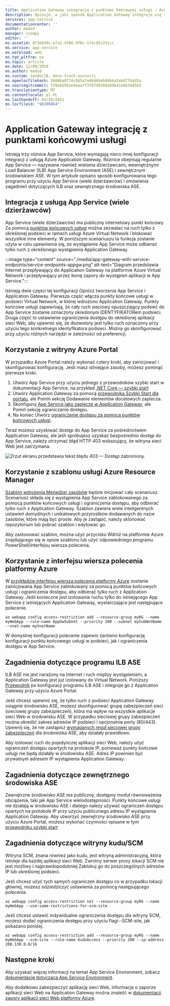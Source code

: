 ```yaml
---
title: Application Gateway integrację z punktami końcowymi usługi — Azure App Service | Microsoft Docs
description: Opisuje, w jaki sposób Application Gateway integruje się z Azure App Service zabezpieczonymi punktami końcowymi usługi.
services: app-service
documentationcenter: ''
author: madsd
manager: ccompy
editor: ''
ms.assetid: 073eb49c-efa1-4760-9f0c-1fecd5c251cc
ms.service: app-service
ms.workload: web
ms.tgt_pltfrm: na
ms.topic: article
ms.date: 12/09/2019
ms.author: madsd
ms.custom: seodec18, devx-track-azurecli
ms.openlocfilehash: 58886a8f7dc505a7e68d69eb00b4a2ebd776dd5a
ms.sourcegitcommit: f28ebb95ae9aaaff3f87d8388a09b41e0b3445b5
ms.translationtype: MT
ms.contentlocale: pl-PL
ms.lasthandoff: 03/29/2021
ms.locfileid: "98209864"
---
```

# <a name="application-gateway-integration-with-service-endpoints"></a>Application Gateway integrację z punktami końcowymi usługi
Istnieją trzy różnice App Service, które wymagają nieco innej konfiguracji integracji z usługą Azure Application Gateway. Różnice obejmują regularne App Service — nazywane również wieloma dzierżawcami, wewnętrznymi Load Balancer (ILB) App Service Environment (ASE) i zewnętrznym środowiskiem ASE. W tym artykule opisano sposób konfigurowania tego programu przy użyciu App Service (wiele dzierżawców) i omówienia zagadnień dotyczących ILB oraz zewnętrznego środowiska ASE.

## <a name="integration-with-app-service-multi-tenant"></a>Integracja z usługą App Service (wiele dzierżawców)
App Service (wiele dzierżawców) ma publiczny internetowy punkt końcowy. Za pomocą [punktów końcowych usługi](../../virtual-network/virtual-network-service-endpoints-overview.md) można zezwalać na ruch tylko z określonej podsieci w ramach usługi Azure Virtual Network i blokować wszystkie inne elementy. W poniższym scenariuszu ta funkcja zostanie użyta w celu upewnienia się, że wystąpienie App Service może odbierać tylko ruch z określonego wystąpienia Application Gateway.

:::image type="content" source="./media/app-gateway-with-service-endpoints/service-endpoints-appgw.png" alt-text="Diagram przedstawia Internet przepływający do Application Gateway na platformie Azure Virtual Network i przepływający przez ikonę zapory do wystąpień aplikacji w App Service.":::

Istnieją dwie części tej konfiguracji Oprócz tworzenia App Service i Application Gateway. Pierwsza część włącza punkty końcowe usługi w podsieci Virtual Network, w której wdrożono Application Gateway. Punkty końcowe usługi zapewniają, że cały ruch sieciowy opuszczający podsieć do App Service zostanie oznaczony określonym IDENTYFIKATORem podsieci. Druga część to ustawienie ograniczenia dostępu do określonej aplikacji sieci Web, aby upewnić się, że dozwolony jest tylko ruch oznaczony przy użyciu tego konkretnego identyfikatora podsieci. Można go skonfigurować przy użyciu różnych narzędzi w zależności od preferencji.

## <a name="using-azure-portal"></a>Korzystanie z witryny Azure Portal
W przypadku Azure Portal należy wykonać cztery kroki, aby zainicjować i skonfigurować konfigurację. Jeśli masz istniejące zasoby, możesz pominąć pierwsze kroki.
1. Utwórz App Service przy użyciu jednego z przewodników szybki start w dokumentacji App Service, na przykład [.NET Core — szybki start](../quickstart-dotnetcore.md)
2. Utwórz Application Gateway za pomocą [przewodnika Szybki Start dla portalu](../../application-gateway/quick-create-portal.md), ale Pomiń sekcję Dodawanie elementów docelowych zaplecza.
3. Skonfiguruj [App Service jako zaplecze w Application Gateway](../../application-gateway/configure-web-app-portal.md), ale Pomiń sekcję ograniczanie dostępu.
4. Na koniec Utwórz [ograniczenie dostępu za pomocą punktów końcowych usługi](../../app-service/app-service-ip-restrictions.md#set-a-service-endpoint-based-rule).

Teraz możesz uzyskiwać dostęp do App Service za pośrednictwem Application Gateway, ale jeśli spróbujesz uzyskać bezpośrednio dostęp do App Service, należy otrzymać błąd HTTP 403 wskazujący, że witryna sieci Web jest zatrzymana.

![Zrzut ekranu przedstawia tekst błędu 403 — Dostęp zabroniony.](./media/app-gateway-with-service-endpoints/website-403-forbidden.png)

## <a name="using-azure-resource-manager-template"></a>Korzystanie z szablonu usługi Azure Resource Manager
[Szablon wdrożenia Menedżer zasobów][template-app-gateway-app-service-complete] będzie inicjować cały scenariusz. Scenariusz składa się z wystąpienia App Service zablokowanego za pomocą punktów końcowych usługi i ograniczenia dostępu, aby odbierać tylko ruch z Application Gateway. Szablon zawiera wiele inteligentnych ustawień domyślnych i unikatowych przyrostków dodawanych do nazw zasobów, które mają być proste. Aby je zastąpić, należy sklonować repozytorium lub pobrać szablon i edytować go. 

Aby zastosować szablon, można użyć przycisku Wdróż na platformie Azure znajdującego się w opisie szablonu lub użyć odpowiedniego programu PowerShell/interfejsu wiersza polecenia.

## <a name="using-azure-command-line-interface"></a>Korzystanie z interfejsu wiersza polecenia platformy Azure
W [przykładzie interfejsu wiersza polecenia platformy Azure](../../app-service/scripts/cli-integrate-app-service-with-application-gateway.md) zostanie zainicjowana App Service zablokowany za pomocą punktów końcowych usługi i ograniczenia dostępu, aby odbierać tylko ruch z Application Gateway. Jeśli konieczne jest izolowanie ruchu tylko do istniejącego App Service z istniejących Application Gateway, wystarczające jest następujące polecenie.

```azurecli-interactive
az webapp config access-restriction add --resource-group myRG --name myWebApp --rule-name AppGwSubnet --priority 200 --subnet mySubNetName --vnet-name myVnetName
```

W domyślnej konfiguracji polecenie zapewni zarówno konfigurację konfiguracji punktu końcowego usługi w podsieci, jak i ograniczenia dostępu w App Service.

## <a name="considerations-for-ilb-ase"></a>Zagadnienia dotyczące programu ILB ASE
ILB ASE nie jest narażony na Internet i ruch między wystąpieniem, a Application Gateway jest już izolowany do Virtual Network. Poniższy [Przewodnik](../environment/integrate-with-application-gateway.md) po konfiguracji programu ILB ASE i integruje go z Application Gateway przy użyciu Azure Portal. 

Jeśli chcesz upewnić się, że tylko ruch z podsieci Application Gateway osiągnie środowisko ASE, możesz skonfigurować grupę zabezpieczeń sieci (sieciowej grupy zabezpieczeń), która ma wpływ na wszystkie aplikacje sieci Web w środowisku ASE. W przypadku sieciowej grupy zabezpieczeń można określić zakres adresów IP podsieci i opcjonalnie porty (80/443). Upewnij się, że nie zastąpisz [wymaganych reguł sieciowej grupy zabezpieczeń](../environment/network-info.md#network-security-groups) dla środowiska ASE, aby działały prawidłowo.

Aby izolować ruch do pojedynczej aplikacji sieci Web, należy użyć ograniczeń dostępu opartych na protokole IP, ponieważ punkty końcowe usługi nie będą działały w środowisku ASE. Adres IP powinien być prywatnym adresem IP wystąpienia Application Gateway.

## <a name="considerations-for-external-ase"></a>Zagadnienia dotyczące zewnętrznego środowiska ASE
Zewnętrzne środowisko ASE ma publiczny, dostępny moduł równoważenia obciążenia, taki jak App Service wielodostępności. Punkty końcowe usługi nie działają w środowisku ASE i dlatego należy używać ograniczeń dostępu opartych na protokole IP przy użyciu publicznego adresu IP wystąpienia Application Gateway. Aby utworzyć zewnętrzny środowisko ASE przy użyciu Azure Portal, możesz wykonać czynności opisane w tym [przewodniku szybki start](../environment/create-external-ase.md)

[template-app-gateway-app-service-complete]: https://github.com/Azure/azure-quickstart-templates/tree/master/201-web-app-with-app-gateway-v2/ "Szablon Azure Resource Manager na potrzeby pełnego scenariusza"

## <a name="considerations-for-kuduscm-site"></a>Zagadnienia dotyczące witryny kudu/SCM
Witryna SCM, znana również jako kudu, jest witryną administracyjną, która istnieje dla każdej aplikacji sieci Web. Zwrotny serwer proxy lokacji SCM nie jest możliwy i najprawdopodobniej Zablokuj go do poszczególnych adresów IP lub określonej podsieci.

Jeśli chcesz użyć tych samych ograniczeń dostępu co w przypadku lokacji głównej, możesz odziedziczyć ustawienia za pomocą następującego polecenia.

```azurecli-interactive
az webapp config access-restriction set --resource-group myRG --name myWebApp --use-same-restrictions-for-scm-site
```

Jeśli chcesz ustawić indywidualne ograniczenia dostępu dla witryny SCM, możesz dodać ograniczenia dostępu przy użyciu flagi--SCM-site, jak pokazano poniżej.

```azurecli-interactive
az webapp config access-restriction add --resource-group myRG --name myWebApp --scm-site --rule-name KudoAccess --priority 200 --ip-address 208.130.0.0/16
```

## <a name="next-steps"></a>Następne kroki
Aby uzyskać więcej informacji na temat App Service Environment, zobacz [dokumentację dotyczącą App Service Environment](/azure/app-service/environment).

Aby dodatkowo zabezpieczyć aplikację sieci Web, informacje o zaporze aplikacji sieci Web na Application Gateway można znaleźć w [dokumentacji zapory aplikacji sieci Web platformy Azure](../../web-application-firewall/ag/ag-overview.md).
